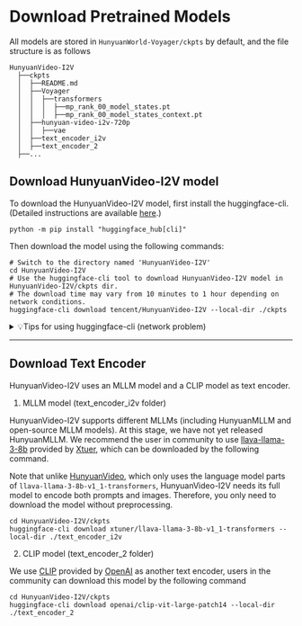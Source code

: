 # Download Pretrained Models

All models are stored in `HunyuanWorld-Voyager/ckpts` by default, and the file structure is as follows
```shell
HunyuanVideo-I2V
  ├──ckpts
  │  ├──README.md
  │  ├──Voyager
  │  │  ├──transformers
  │  │  │  ├──mp_rank_00_model_states.pt
  │  │  │  ├──mp_rank_00_model_states_context.pt
  │  ├──hunyuan-video-i2v-720p
  │  │  ├──vae
  │  ├──text_encoder_i2v
  │  ├──text_encoder_2
  ├──...
```

## Download HunyuanVideo-I2V model
To download the HunyuanVideo-I2V model, first install the huggingface-cli. (Detailed instructions are available [here](https://huggingface.co/docs/huggingface_hub/guides/cli).)

```shell
python -m pip install "huggingface_hub[cli]"
```

Then download the model using the following commands:

```shell
# Switch to the directory named 'HunyuanVideo-I2V'
cd HunyuanVideo-I2V
# Use the huggingface-cli tool to download HunyuanVideo-I2V model in HunyuanVideo-I2V/ckpts dir.
# The download time may vary from 10 minutes to 1 hour depending on network conditions.
huggingface-cli download tencent/HunyuanVideo-I2V --local-dir ./ckpts
```

<details>
<summary>💡Tips for using huggingface-cli (network problem)</summary>

##### 1. Using HF-Mirror

If you encounter slow download speeds in China, you can try a mirror to speed up the download process. For example,

```shell
HF_ENDPOINT=https://hf-mirror.com huggingface-cli download tencent/HunyuanVideo-I2V --local-dir ./ckpts
```

##### 2. Resume Download

`huggingface-cli` supports resuming downloads. If the download is interrupted, you can just rerun the download 
command to resume the download process.

Note: If an `No such file or directory: 'ckpts/.huggingface/.gitignore.lock'` like error occurs during the download 
process, you can ignore the error and rerun the download command.

</details>

---

## Download Text Encoder

HunyuanVideo-I2V uses an MLLM model and a CLIP model as text encoder.

1. MLLM model (text_encoder_i2v folder)

HunyuanVideo-I2V supports different MLLMs (including HunyuanMLLM and open-source MLLM models). At this stage, we have not yet released HunyuanMLLM. We recommend the user in community to use [llava-llama-3-8b](https://huggingface.co/xtuner/llava-llama-3-8b-v1_1-transformers) provided by [Xtuer](https://huggingface.co/xtuner), which can be downloaded by the following command.

Note that unlike [HunyuanVideo](https://github.com/Tencent/HunyuanVideo/tree/main), which only uses the language model parts of `llava-llama-3-8b-v1_1-transformers`, HunyuanVideo-I2V needs its full model to encode both prompts and images. Therefore, you only need to download the model without preprocessing.

```shell
cd HunyuanVideo-I2V/ckpts
huggingface-cli download xtuner/llava-llama-3-8b-v1_1-transformers --local-dir ./text_encoder_i2v
```

2. CLIP model (text_encoder_2 folder)

We use [CLIP](https://huggingface.co/openai/clip-vit-large-patch14) provided by [OpenAI](https://openai.com) as another text encoder, users in the community can download this model by the following command

```
cd HunyuanVideo-I2V/ckpts
huggingface-cli download openai/clip-vit-large-patch14 --local-dir ./text_encoder_2
```
